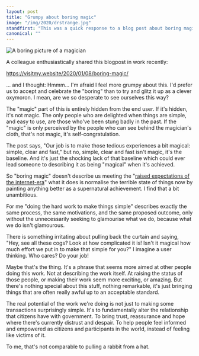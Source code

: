 ```yaml
---
layout: post
title: "Grumpy about boring magic"
image: "/img/2020/drstrange.jpg"
standfirst: "This was a quick response to a blog post about boring magic which weirdly bugged me. Just to say, all power to anyone who's making the world a better place, I'm just working out my own thoughts here."
canonical: ""
---
```


<img class="img-full" src="{{ page.image }}" alt="A boring picture of a magician" />

A colleague enthusiastically shared this blogpost in work recently:

<a href="https://visitmy.website/2020/01/08/boring-magic/">https://visitmy.website/2020/01/08/boring-magic/</a>

... and I thought: Hmmm… I'm afraid I feel more grumpy about this. I'd prefer us to accept and celebrate the "boring" than to try and glitz it up as a clever oxymoron. I mean, are we so desperate to see ourselves this way?

The "magic" part of this is entirely hidden from the end user. If it's hidden, it's not magic. The only people who are delighted when things are simple, and easy to use, are those who've been stung badly in the past. If the "magic" is only perceived by the people who can see behind the magician's cloth, that's not magic, it's self-congratulation.

The post says, "Our job is to make those tedious experiences a bit magical: simple, clear and fast," but no, simple, clear and fast isn't magic, it's the baseline. And it's just the shocking lack of that baseline which could ever lead someone to describing it as being "magical" when it's achieved. 

So "boring magic" doesn't describe us meeting the "<a href="https://public.digital/about-pd/our-definition-of-digital">raised expectations of the internet-era</a>"  what it does is normalise the terrible state of things now by painting anything better as a supernatural achievement. I find that a bit unambitious.

For me "doing the hard work to make things simple" describes exactly the same process, the same motivations, and the same proposed outcome, only without the unnecessarily seeking to glamourise what we do, because what we do isn't glamourous.

There is something irritating about pulling back the curtain and saying, "Hey, see all these cogs? Look at how complicated it is! Isn't it magical how much effort we put in to make that simple for you?" I imagine a user thinking. Who cares? Do your job! 

Maybe that's the thing. It's a phrase that seems more aimed at other people doing this work. Not at describing the work itself. At raising the status of those people, or making their work seem more exciting, or amazing. But there's nothing special about this stuff, nothing remarkable, it's just bringing things that are often really awful up to an acceptable standard.

The real potential of the work we're doing is not just to making some transactions surprisingly simple. It's to fundamentally alter the relationship that citizens have with government. To bring trust, reassurance and hope where there's currently distrust and despair. To help people feel informed and empowered as citizens and participants in the world, instead of feeling like victims of it. 

To me, that's not comparable to pulling a rabbit from a hat.
